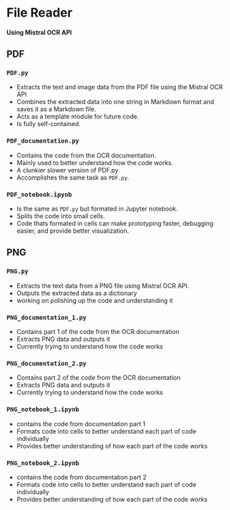 # File Reader
#### Using Mistral OCR API

## PDF

### `PDF.py`
- Extracts the text and image data from the PDF file using the Mistral OCR API
- Combines the extracted data into one string in Markdown format and saves it as a Markdown file.
- Acts as a template module for future code.
- Is fully self-contained.
  
### `PDF_documentation.py`
- Contains the code from the OCR documentation.
- Mainly used to better understand how the code works.
- A clunkier slower version of PDF.py
- Accomplishes the same task as `PDF.py`.
  
###  `PDF_notebook.ipynb`
- Is the same as `PDF.py` but formated in Jupyter notebook.
- Splits the code into small cells.
- Code thats formated in cells can make prototyping faster, debugging easier, and provide better visualization.


## PNG

### `PNG.py`
- Extracts the text data from a PNG file using Mistral OCR API.
- Outputs the extracted data as a dictionary
- working on polishing up the code and understanding it

### `PNG_documentation_1.py`
- Contains part 1 of the code from the OCR documentation
- Extracts PNG data and outputs it
- Currently trying to understand how the code works

### `PNG_documentation_2.py`
- Contains part 2 of the code from the OCR documentation
- Extracts PNG data and outputs it
- Currently trying to understand how the code works
  
### `PNG_notebook_1.ipynb`
- contains the code from documentation part 1
- Formats code into cells to better understand each part of code individually
- Provides better understanding of how each part of the code works

### `PNG_notebook_2.ipynb`
- contains the code from documentation part 2
- Formats code into cells to better understand each part of code individually
- Provides better understanding of how each part of the code works
